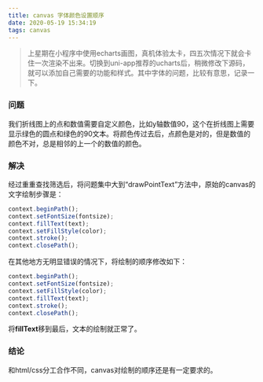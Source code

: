 ```yaml
---
title: canvas 字体颜色设置顺序
date: 2020-05-19 15:34:19
tags: canvas
---
```


> 上星期在小程序中使用echarts画图，真机体验太卡，四五次情况下就会卡住一次渲染不出来。切换到uni-app推荐的ucharts后，稍微修改下源码，就可以添加自己需要的功能和样式。其中字体的问题，比较有意思，记录一下。

<!--more-->

### 问题

我们折线图上的点和数值需要自定义颜色，比如y轴数值90，这个在折线图上需要显示绿色的圆点和绿色的90文本。将颜色传过去后，点颜色是对的，但是数值的颜色不对，总是相邻的上一个的数值的颜色。

### 解决

经过重重查找筛选后，将问题集中大到“drawPointText”方法中，原始的canvas的文字绘制步骤是：

```javascript
context.beginPath();
context.setFontSize(fontsize);
context.fillText(text);
context.setFillStyle(color);
context.stroke();
context.closePath();
```

在其他地方无明显错误的情况下，将绘制的顺序修改如下：

```javascript
context.beginPath();
context.setFontSize(fontsize);
context.setFillStyle(color);
context.fillText(text);
context.stroke();
context.closePath();
```

将**fillText**移到最后，文本的绘制就正常了。

### 结论

和html/css分工合作不同，canvas对绘制的顺序还是有一定要求的。